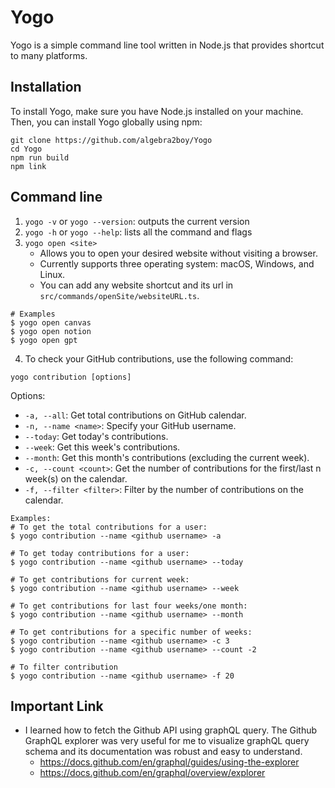 # Yogo 

Yogo is a simple command line tool written in Node.js that provides shortcut to many platforms.

## Installation

To install Yogo, make sure you have Node.js installed on your machine. Then, you can install Yogo globally using npm:
```
git clone https://github.com/algebra2boy/Yogo
cd Yogo
npm run build
npm link 
```

## Command line
1. `yogo -v` or `yogo --version`: outputs the current version
2. `yogo -h` or `yogo --help`: lists all the command and flags
3. `yogo open <site>`
    - Allows you to open your desired website without visiting a browser.
    - Currently supports three operating system: macOS, Windows, and Linux. 
    - You can add any website shortcut and its url in `src/commands/openSite/websiteURL.ts`.
```
# Examples
$ yogo open canvas
$ yogo open notion
$ yogo open gpt
```

4. To check your GitHub contributions, use the following command:
```
yogo contribution [options]
```

Options:
- `-a, --all`: Get total contributions on GitHub calendar.
- `-n, --name <name>`: Specify your GitHub username.
- `--today`: Get today's contributions.
- `--week`: Get this week's contributions.
- `--month`: Get this month's contributions (excluding the current week).
- `-c, --count <count>`: Get the number of contributions for the first/last n week(s) on the calendar.
- `-f, --filter <filter>`: Filter by the number of contributions on the calendar.

```
Examples:
# To get the total contributions for a user:
$ yogo contribution --name <github username> -a

# To get today contributions for a user:
$ yogo contribution --name <github username> --today

# To get contributions for current week:
$ yogo contribution --name <github username> --week 

# To get contributions for last four weeks/one month:
$ yogo contribution --name <github username> --month 

# To get contributions for a specific number of weeks:
$ yogo contribution --name <github username> -c 3
$ yogo contribution --name <github username> --count -2

# To filter contribution
$ yogo contribution --name <github username> -f 20
```

## Important Link
- I learned how to fetch the Github API using graphQL query. The Github GraphQL explorer was very useful for me to visualize graphQL query schema and its documentation was robust and easy to understand.
    - https://docs.github.com/en/graphql/guides/using-the-explorer
    - https://docs.github.com/en/graphql/overview/explorer
